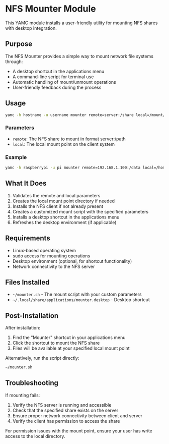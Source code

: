 # NFS Mounter Module

This YAMC module installs a user-friendly utility for mounting NFS shares with desktop integration.

## Purpose

The NFS Mounter provides a simple way to mount network file systems through:

- A desktop shortcut in the applications menu
- A command-line script for terminal use
- Automatic handling of mount/unmount operations 
- User-friendly feedback during the process

## Usage

```bash
yamc -h hostname -u username mounter remote=server:/share local=/mount/point
```

### Parameters

- `remote`: The NFS share to mount in format server:/path
- `local`: The local mount point on the client system

### Example

```bash
yamc -h raspberrypi -u pi mounter remote=192.168.1.100:/data local=/home/pi/networkdata
```

## What It Does

1. Validates the remote and local parameters
2. Creates the local mount point directory if needed
3. Installs the NFS client if not already present
4. Creates a customized mount script with the specified parameters
5. Installs a desktop shortcut in the applications menu
6. Refreshes the desktop environment (if applicable)

## Requirements

- Linux-based operating system
- sudo access for mounting operations
- Desktop environment (optional, for shortcut functionality)
- Network connectivity to the NFS server

## Files Installed

- `~/mounter.sh` - The mount script with your custom parameters
- `~/.local/share/applications/mounter.desktop` - Desktop shortcut

## Post-Installation

After installation:

1. Find the "Mounter" shortcut in your applications menu
2. Click the shortcut to mount the NFS share
3. Files will be available at your specified local mount point

Alternatively, run the script directly:

```bash
~/mounter.sh
```

## Troubleshooting

If mounting fails:

1. Verify the NFS server is running and accessible
2. Check that the specified share exists on the server
3. Ensure proper network connectivity between client and server
4. Verify the client has permission to access the share

For permission issues with the mount point, ensure your user has write access to the local directory.